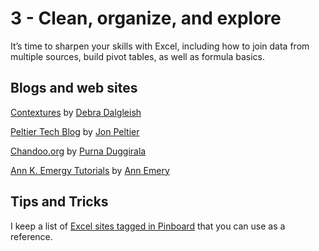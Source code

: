 # 3 - Clean, organize, and explore

It’s time to sharpen your skills with Excel, including how to join data from multiple sources, build pivot tables, as well as formula basics.


## Blogs and web sites ##
[Contextures](http://blog.contextures.com/) by [Debra Dalgleish](https://twitter.com/ddalgleish)

[Peltier Tech Blog](https://peltiertech.com/) by [Jon Peltier](https://twitter.com/jon_peltier)

[Chandoo.org](http://chandoo.org/wp/) by [Purna Duggirala](https://twitter.com/r1c1)

[Ann K. Emergy Tutorials](http://annkemery.com/category/visualizing-data/tutorials/) by [Ann Emery](https://twitter.com/annkemery)

## Tips and Tricks ##
I keep a list of [Excel sites tagged in Pinboard](https://pinboard.in/u:tlricherson/t:Excel) that you can use as a reference.

